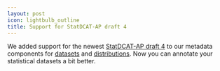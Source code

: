 ```yaml
---
layout: post
icon: lightbulb_outline
title: Support for StatDCAT-AP draft 4
---
```


We added support for the newest [StatDCAT-AP draft 4](https://joinup.ec.europa.eu/asset/stat_dcat_application_profile/asset_release/statdcat-ap-draft-4) to our metadata components for [datasets](/components/e-dcatap11dataset) and [distributions](/components/e-dcatap11distribution). Now you can annotate your statistical datasets a bit better.
